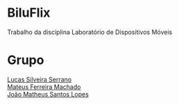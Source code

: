 # BiluFlix

Trabalho da disciplina Laboratório de Dispositivos Móveis

# Grupo
<a href="https://github.com/SerranoZz" target="_blank">Lucas Silveira Serrano</a><br/>
<a href="https://github.com/MateusFerreiraMachado" target="_blank">Mateus Ferreira Machado</a><br/>
<a href="https://github.com/Joao-M10" target="_blank">João Matheus Santos Lopes</a><br/>


